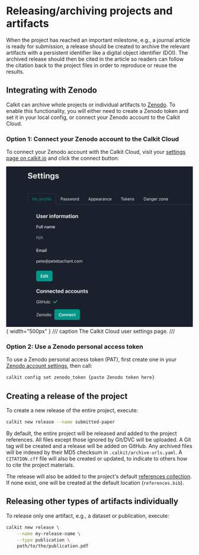 # Releasing/archiving projects and artifacts

When the project has reached an important milestone, e.g.,
a journal article is ready for submission,
a release should be created to archive the relevant artifacts
with a persistent identifier like a digital object identifier (DOI).
The archived release should then be cited in the article
so readers can follow the citation back to the project
files in order to reproduce or reuse the results.

## Integrating with Zenodo

Calkit can archive whole projects or individual artifacts to
[Zenodo](https://zenodo.org).
To enable this functionality,
you will either need to create a Zenodo token and set it in your
local config,
or connect your Zenodo account to the Calkit Cloud.

### Option 1: Connect your Zenodo account to the Calkit Cloud

To connect your Zenodo account with the Calkit Cloud, visit your
[settings page on calkit.io](https://calkit.io/settings)
and click the connect button:

![Connect to Zenodo](img/connect-zenodo.png){ width="500px" }
/// caption
The Calkit Cloud user settings page.
///

### Option 2: Use a Zenodo personal access token

To use a Zenodo personal access token (PAT),
first create one in your
[Zenodo account settings](https://zenodo.org/account/settings/applications/),
then call:

```sh
calkit config set zenodo_token {paste Zenodo token here}
```

## Creating a release of the project

To create a new release of the entire project, execute:

```sh
calkit new release --name submitted-paper
```

By default, the entire project will be released
and added to the project references.
All files except those ignored by Git/DVC will be uploaded.
A Git tag will be created and a release will be added on GitHub.
Any archived files will be indexed by their MD5 checksum in
`.calkit/archive-urls.yaml`.
A `CITATION.cff` file will also be created or updated,
to indicate to others
how to cite the project materials.

The release will also be added to the project's default
[references collection](references.md).
If none exist, one will be created at the default location (`references.bib`).

## Releasing other types of artifacts individually

To release only one artifact, e.g., a dataset or publication,
execute:

```sh
calkit new release \
    --name my-release-name \
    --type publication \
    path/to/the/publication.pdf
```
